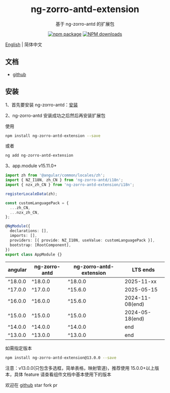 <h1 align="center">
ng-zorro-antd-extension
</h1>

<div align="center">

基于 ng-zorro-antd 的扩展包

[![npm package](https://img.shields.io/npm/v/ng-zorro-antd-extension.svg?style=flat-square)](https://www.npmjs.org/package/ng-zorro-antd-extension)
[![NPM downloads](http://img.shields.io/npm/dm/ng-zorro-antd-extension.svg?style=flat-square)](https://npmjs.org/package/ng-zorro-antd-extension)

</div>

[English](README.md) | 简体中文

## 文档

- [github](https://enochgao.github.io/ng-zorro-antd-extension/)

## 安装

1、首先要安装 ng-zorro-antd：[安装](https://ng.ant.design/docs/getting-started/zh)

2、ng-zorro-antd 安装成功之后然后再安装扩展包

使用

```bash
npm install ng-zorro-antd-extension --save
```

或者

```bash
ng add ng-zorro-antd-extension
```

3、app.module v15.11.0+

```ts
import zh from '@angular/common/locales/zh';
import { NZ_I18N, zh_CN } from 'ng-zorro-antd/i18n';
import { nzx_zh_CN } from 'ng-zorro-antd-extension/i18n';

registerLocaleData(zh);

const customLanguagePack = {
  ...zh_CN,
  ...nzx_zh_CN,
};

@NgModule({
  declarations: [],
  imports: [],
  providers: [{ provide: NZ_I18N, useValue: customLanguagePack }],
  bootstrap: [RootComponent],
})
export class AppModule {}
```

| angular | ng-zorro-antd | ng-zorro-antd-extension | LTS ends        |
| ------- | ------------- | ----------------------- | --------------- |
| ^18.0.0 | ^18.0.0       | ^18.0.0                 | 2025-11-xx      |
| ^17.0.0 | ^17.0.0       | ^15.6.0                 | 2025-05-15      |
| ^16.0.0 | ^16.0.0       | ^15.6.0                 | 2024-11-08(end) |
| ^15.0.0 | ^15.0.0       | ^15.0.0                 | 2024-05-18(end) |
| ^14.0.0 | ^14.0.0       | ^14.0.0                 | end             |
| ^13.0.0 | ^13.0.0       | ^13.0.0                 | end             |

如需指定版本

```bash
npm install ng-zorro-antd-extension@13.0.0 --save
```

注意：v13.0.0(只包含多选框，简单表格，映射管道)，推荐使用 15.0.0+以上版本，具体 feature 请查看组件文档中基本使用下的版本

欢迎在 [github](https://github.com/EnochGao/ng-zorro-antd-extension) star fork pr
